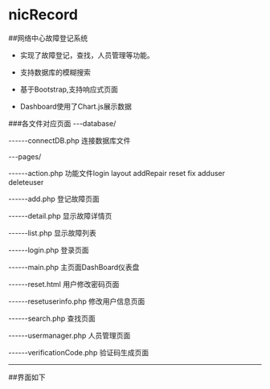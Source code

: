 # nicRecord
##网络中心故障登记系统
- 实现了故障登记，查找，人员管理等功能。

- 支持数据库的模糊搜索

- 基于Bootstrap,支持响应式页面
 
- Dashboard使用了Chart.js展示数据

###各文件对应页面
---database/

------connectDB.php 连接数据库文件

---pages/

------action.php   功能文件login layout addRepair reset fix   adduser deleteuser

------add.php 登记故障页面

------detail.php 显示故障详情页

------list.php 显示故障列表

------login.php 登录页面

------main.php 主页面DashBoard仪表盘

------reset.html 用户修改密码页面

------resetuserinfo.php 修改用户信息页面

------search.php 查找页面

------usermanager.php 人员管理页面

------verificationCode.php 验证码生成页面
***
##界面如下
  
